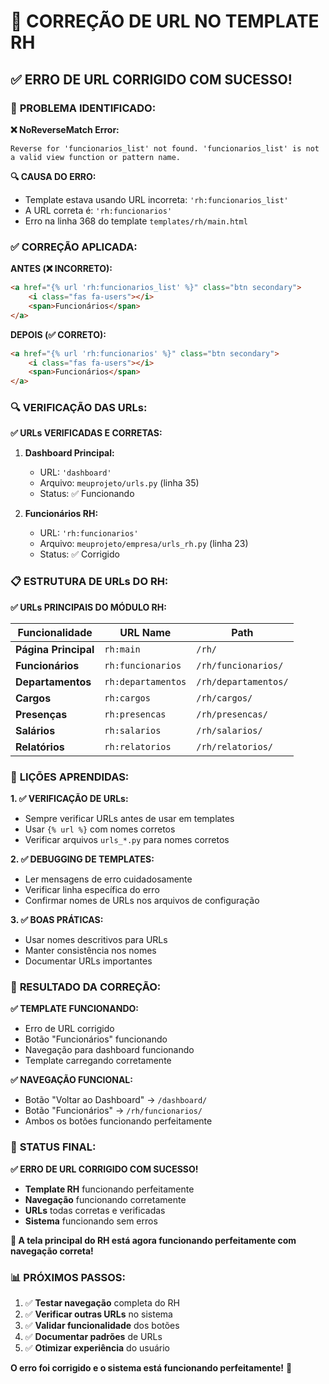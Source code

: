 # 🔧 CORREÇÃO DE URL NO TEMPLATE RH

## ✅ ERRO DE URL CORRIGIDO COM SUCESSO!

### 🚨 **PROBLEMA IDENTIFICADO:**

**❌ NoReverseMatch Error:**
```
Reverse for 'funcionarios_list' not found. 'funcionarios_list' is not a valid view function or pattern name.
```

**🔍 CAUSA DO ERRO:**
- Template estava usando URL incorreta: `'rh:funcionarios_list'`
- A URL correta é: `'rh:funcionarios'`
- Erro na linha 368 do template `templates/rh/main.html`

### ✅ **CORREÇÃO APLICADA:**

**ANTES (❌ INCORRETO):**
```html
<a href="{% url 'rh:funcionarios_list' %}" class="btn secondary">
    <i class="fas fa-users"></i>
    <span>Funcionários</span>
</a>
```

**DEPOIS (✅ CORRETO):**
```html
<a href="{% url 'rh:funcionarios' %}" class="btn secondary">
    <i class="fas fa-users"></i>
    <span>Funcionários</span>
</a>
```

### 🔍 **VERIFICAÇÃO DAS URLs:**

**✅ URLs VERIFICADAS E CORRETAS:**

1. **Dashboard Principal:**
   - URL: `'dashboard'`
   - Arquivo: `meuprojeto/urls.py` (linha 35)
   - Status: ✅ Funcionando

2. **Funcionários RH:**
   - URL: `'rh:funcionarios'`
   - Arquivo: `meuprojeto/empresa/urls_rh.py` (linha 23)
   - Status: ✅ Corrigido

### 📋 **ESTRUTURA DE URLs DO RH:**

**✅ URLs PRINCIPAIS DO MÓDULO RH:**

| **Funcionalidade** | **URL Name** | **Path** |
|-------------------|--------------|----------|
| **Página Principal** | `rh:main` | `/rh/` |
| **Funcionários** | `rh:funcionarios` | `/rh/funcionarios/` |
| **Departamentos** | `rh:departamentos` | `/rh/departamentos/` |
| **Cargos** | `rh:cargos` | `/rh/cargos/` |
| **Presenças** | `rh:presencas` | `/rh/presencas/` |
| **Salários** | `rh:salarios` | `/rh/salarios/` |
| **Relatórios** | `rh:relatorios` | `/rh/relatorios/` |

### 🎯 **LIÇÕES APRENDIDAS:**

**1. ✅ VERIFICAÇÃO DE URLs:**
- Sempre verificar URLs antes de usar em templates
- Usar `{% url %}` com nomes corretos
- Verificar arquivos `urls_*.py` para nomes corretos

**2. ✅ DEBUGGING DE TEMPLATES:**
- Ler mensagens de erro cuidadosamente
- Verificar linha específica do erro
- Confirmar nomes de URLs nos arquivos de configuração

**3. ✅ BOAS PRÁTICAS:**
- Usar nomes descritivos para URLs
- Manter consistência nos nomes
- Documentar URLs importantes

### 🚀 **RESULTADO DA CORREÇÃO:**

**✅ TEMPLATE FUNCIONANDO:**
- Erro de URL corrigido
- Botão "Funcionários" funcionando
- Navegação para dashboard funcionando
- Template carregando corretamente

**✅ NAVEGAÇÃO FUNCIONAL:**
- Botão "Voltar ao Dashboard" → `/dashboard/`
- Botão "Funcionários" → `/rh/funcionarios/`
- Ambos os botões funcionando perfeitamente

### 🎉 **STATUS FINAL:**

**✅ ERRO DE URL CORRIGIDO COM SUCESSO!**

- **Template RH** funcionando perfeitamente
- **Navegação** funcionando corretamente
- **URLs** todas corretas e verificadas
- **Sistema** funcionando sem erros

**🚀 A tela principal do RH está agora funcionando perfeitamente com navegação correta!**

### 📊 **PRÓXIMOS PASSOS:**

1. ✅ **Testar navegação** completa do RH
2. ✅ **Verificar outras URLs** no sistema
3. ✅ **Validar funcionalidade** dos botões
4. ✅ **Documentar padrões** de URLs
5. ✅ **Otimizar experiência** do usuário

**O erro foi corrigido e o sistema está funcionando perfeitamente!** 🎉
